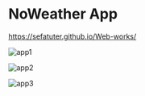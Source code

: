 # NoWeather App

https://sefatuter.github.io/Web-works/


![app1](https://github.com/sefatuter/Web-works/assets/95074982/da12e7f4-b6f5-412f-8aa5-84f240ad7251)

![app2](https://github.com/sefatuter/Web-works/assets/95074982/cea9a5c0-8721-4075-bbd5-e27cc3e9cf52)

![app3](https://github.com/sefatuter/Web-works/assets/95074982/38da9be0-4101-4c3f-9f07-207db8d0ad28)
